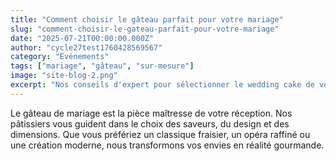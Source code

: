 ```yaml
---
title: "Comment choisir le gâteau parfait pour votre mariage"
slug: "comment-choisir-le-gateau-parfait-pour-votre-mariage"
date: "2025-07-21T00:00:00.000Z"
author: "cycle27test1760428569567"
category: "Événements"
tags: ["mariage", "gâteau", "sur-mesure"]
image: "site-blog-2.png"
excerpt: "Nos conseils d'expert pour sélectionner le wedding cake de vos rêves : design, saveurs et quantités."
---
```

Le gâteau de mariage est la pièce maîtresse de votre réception. Nos pâtissiers vous guident dans le choix des saveurs, du design et des dimensions. Que vous préfériez un classique fraisier, un opéra raffiné ou une création moderne, nous transformons vos envies en réalité gourmande.
